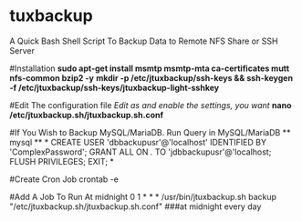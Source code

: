 # tuxbackup
A Quick Bash Shell Script To Backup Data to Remote NFS Share or SSH Server

#Installation
  **sudo apt-get install msmtp msmtp-mta ca-certificates mutt nfs-common bzip2 -y**
  **mkdir -p /etc/jtuxbackup/ssh-keys &&  ssh-keygen -f /etc/jtuxbackup/ssh-keys/jtuxbackup-light-sshkey**
 
 #Edit The configuration file
  *Edit as and enable the settings, you want*
    **nano /etc/jtuxbackup.sh/jtuxbackup.sh.conf**
    
#If You Wish to Backup MySQL/MariaDB. Run Query in MySQL/MariaDB
 ** mysql **
  *
  CREATE USER 'dbbackupusr'@'localhost' IDENTIFIED BY 'ComplexPassword';
  GRANT ALL ON *.*  TO 'jdbbackupusr'@'localhost;
  FLUSH PRIVILEGES;
  EXIT;
  *

#Create Cron Job
  crontab -e

#Add A Job To Run At midnight
  0 1 * * *  /usr/bin/jtuxbackup.sh backup "/etc/jtuxbackup.sh/jtuxbackup.sh.conf" ###at midnight every day
